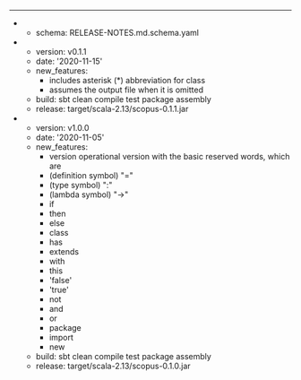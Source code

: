 ---
- - schema: RELEASE-NOTES.md.schema.yaml
- - version: v0.1.1
  - date: '2020-11-15'
  - new_features:
    - includes asterisk (*) abbreviation for class
    - assumes the output file when it is omitted
  - build: sbt clean compile test package assembly
  - release: target/scala-2.13/scopus-0.1.1.jar
- - version: v1.0.0
  - date: '2020-11-05'
  - new_features:
    - version operational version with the basic reserved words, which are
    - (definition symbol) "="
    - (type symbol) ":"
    - (lambda symbol) "->"
    - if
    - then
    - else
    - class
    - has
    - extends
    - with
    - this
    - 'false'
    - 'true'
    - not
    - and
    - or
    - package
    - import
    - new
  - build: sbt clean compile test package assembly
  - release: target/scala-2.13/scopus-0.1.0.jar
